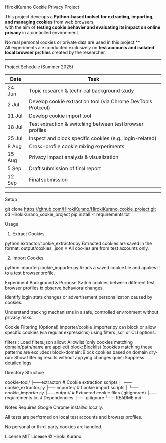 HirokiKurano Cookie Privacy Project

This project develops a **Python-based toolset for extracting, importing, and managing cookies** from web browsers,  
with the aim of **testing cookie behavior and evaluating its impact on online privacy** in a controlled environment.

No real personal cookies or private data are used in this project.**  
All experiments are conducted exclusively on **test accounts and isolated local browser profiles** created by the researcher.

---

Project Schedule (Summer 2025)

| Date       | Task |
|------------|------|
| 24 Jun     | Topic research & technical background study |
| 2 Jul      | Develop cookie extraction tool (via Chrome DevTools Protocol) |
| 11 Jul     | Develop cookie import tool |
| 18 Jul     | Test extraction & switching between test browser profiles |
| 25 Jul     | Inspect and block specific cookies (e.g., login-related) |
| 8 Aug      | Cross-profile cookie mixing experiments |
| 15 Aug     | Privacy impact analysis & visualization |
| 5 Sep      | Draft submission of final report |
| 12 Sep     | Final submission |


---

Setup

git clone https://github.com/HirokiKurano/HirokiKurano_cookie_project.git
cd HirokiKurano_cookie_project
pip install -r requirements.txt


Usage
1. Extract Cookies

python extractor/cookie_extractor.py
Extracted cookies are saved in the format:
output/cookies_<domain>.json
※ All cookies are from test accounts only.

2. Import Cookies

python importer/cookie_importer.py
Reads a saved cookie file and applies it to a test browser profile.

Experiment Background & Purpose
Switch cookies between different test browser profiles to observe behavioral changes.

Identify login state changes or advertisement personalization caused by cookies.

Understand tracking mechanisms in a safe, controlled environment without privacy risks.

Cookie Filtering (Optional)
importer/cookie_importer.py can block or allow specific cookies (via regular expressions) using filters.json or CLI options.

filters <path>: Load filters.json
allow: Allowlist (only cookies matching domain/path/name are applied)
block: Blocklist (cookies matching these patterns are excluded)
block-domain: Block cookies based on domain
dry-run: Show filtering results without applying changes
quiet: Suppress detailed logs

Directory Structure


cookie-tool/
├── extractor/              # Cookie extraction scripts
│   └── cookie_extractor.py
├── importer/               # Cookie import scripts
│   └── cookie_importer.py
├── output/                 # Extracted cookie files (.gitignored)
├── requirements.txt        # Dependencies
├── .gitignore
└── README.md

Notes
Requires Google Chrome installed locally.

All tests are performed on local test accounts and browser profiles.

No personal or third-party cookies are handled.

License
MIT License © Hiroki Kurano
